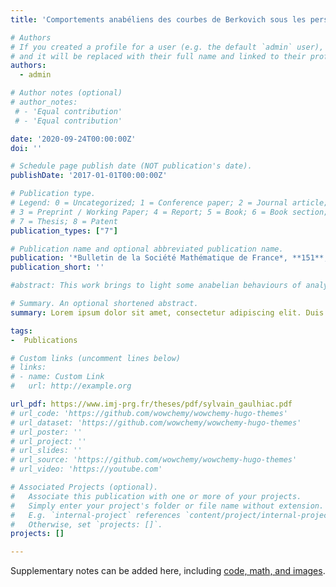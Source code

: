 ```yaml
--- 
title: 'Comportements anabéliens des courbes de Berkovich sous les perspectives tempérées'

# Authors
# If you created a profile for a user (e.g. the default `admin` user), write the username (folder name) here
# and it will be replaced with their full name and linked to their profile.
authors:
  - admin

# Author notes (optional)
# author_notes:
 # - 'Equal contribution'
 # - 'Equal contribution'

date: '2020-09-24T00:00:00Z'
doi: ''

# Schedule page publish date (NOT publication's date).
publishDate: '2017-01-01T00:00:00Z'

# Publication type.
# Legend: 0 = Uncategorized; 1 = Conference paper; 2 = Journal article;
# 3 = Preprint / Working Paper; 4 = Report; 5 = Book; 6 = Book section;
# 7 = Thesis; 8 = Patent
publication_types: ["7"]

# Publication name and optional abbreviated publication name.
publication: '*Bulletin de la Société Mathématique de France*, **151**, No.1, p.1-36'
publication_short: ''

#abstract: This work brings to light some anabelian behaviours of analytic curves in the context of Berkovich geometry. We show that the #knowledge of the tempered fundamental group of some curves called analytically anabelian determines their analytic skeletons as graphs. The #famous Drinfeld half-plane is an example of such a curve. The tempered fundamental group of a Berkovich space, introduced by André, enabled #Mochizuki to prove the first anabelian result in Berkovich geometry, dealing with analytifications of hyperbolic curves over Qp. To that #end, Mochizuki develops the language of semi-graphs of anabelioids and temperoids. Our work consists in associating a semi-graph of #anabelioids to a Berkovich curve equipped with a minimal triangulation and in adapting the results of Mochizuki in order to recover the #analytic skeleton of the curve. The novelty of this anabelian result lies in the fact that the curves we are interested in are no longer #supposed to be of algebraic nature. Finally, combining some results of resolution of non-singularities to some fine study of decomposition #sets of p-torsors and associated harmonic cochains, we obtain some result of partial anabelianity of lenghts of annuli.

# Summary. An optional shortened abstract.
summary: Lorem ipsum dolor sit amet, consectetur adipiscing elit. Duis posuere tellus ac convallis placerat. Proin tincidunt magna sed ex sollicitudin condimentum.

tags:
-  Publications

# Custom links (uncomment lines below)
# links:
# - name: Custom Link
#   url: http://example.org

url_pdf: https://www.imj-prg.fr/theses/pdf/sylvain_gaulhiac.pdf
# url_code: 'https://github.com/wowchemy/wowchemy-hugo-themes'
# url_dataset: 'https://github.com/wowchemy/wowchemy-hugo-themes'
# url_poster: ''
# url_project: ''
# url_slides: ''
# url_source: 'https://github.com/wowchemy/wowchemy-hugo-themes'
# url_video: 'https://youtube.com'

# Associated Projects (optional).
#   Associate this publication with one or more of your projects.
#   Simply enter your project's folder or file name without extension.
#   E.g. `internal-project` references `content/project/internal-project/index.md`.
#   Otherwise, set `projects: []`.
projects: []

---
```


Supplementary notes can be added here, including [code, math, and images](https://wowchemy.com/docs/writing-markdown-latex/).
